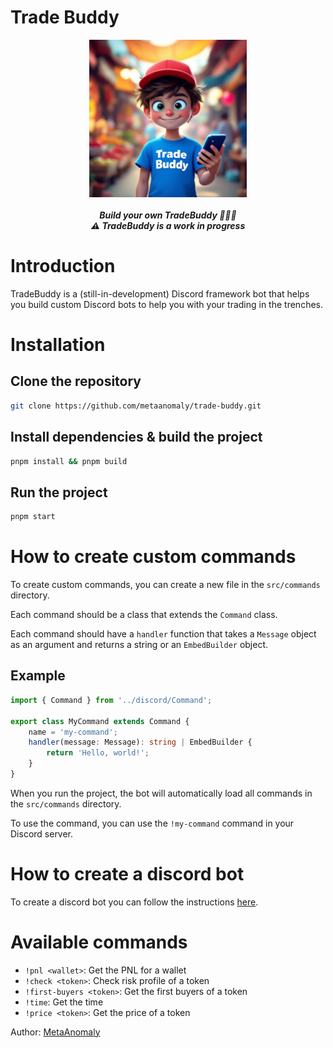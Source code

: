 # Trade Buddy
<div align="center">
    <img src="./media/buddy.jpg" alt="TradeBuddy" style="max-width: 50%; height: auto;">
    <br><br>
    <strong><em>Build your own TradeBuddy 👦🏻📱</em></strong>
    <br>
    <em><strong>⚠️ TradeBuddy is a work in progress</strong></em>
</div>



# Introduction

TradeBuddy is a (still-in-development) Discord framework bot that helps you build custom Discord bots to help you with your trading in the trenches.

# Installation

## Clone the repository

```bash
git clone https://github.com/metaanomaly/trade-buddy.git
```

## Install dependencies & build the project

```bash
pnpm install && pnpm build
```

## Run the project

```bash
pnpm start
```


# How to create custom commands

To create custom commands, you can create a new file in the `src/commands` directory.

Each command should be a class that extends the `Command` class.

Each command should have a `handler` function that takes a `Message` object as an argument and returns a string or an `EmbedBuilder` object.

## Example

```ts
import { Command } from '../discord/Command';

export class MyCommand extends Command {
    name = 'my-command';
    handler(message: Message): string | EmbedBuilder {
        return 'Hello, world!';
    }
}
```

When you run the project, the bot will automatically load all commands in the `src/commands` directory.

To use the command, you can use the `!my-command` command in your Discord server.


# How to create a discord bot

To create a discord bot you can follow the instructions [here](https://www.ionos.com/digitalguide/server/know-how/creating-discord-bot/).


# Available commands

- `!pnl <wallet>`: Get the PNL for a wallet
- `!check <token>`: Check risk profile of a token
- `!first-buyers <token>`: Get the first buyers of a token
- `!time`: Get the time
- `!price <token>`: Get the price of a token

Author: [MetaAnomaly](https://github.com/metaanomaly)
